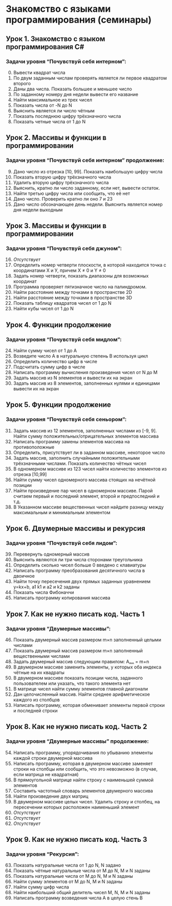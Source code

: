 # __Знакомство с языками программирования (семинары)__

## __Урок 1. Знакомство с языком программирования С#__

### __Задачи уровня “Почувствуй себя интерном”:__

 0. Вывести квадрат числа
 1. По двум заданным числам проверять является ли первое квадратом второго
 2. Даны два числа. Показать большее и меньшее число
 3. По заданному номеру дня недели вывести его название
 4. Найти максимальное из трех чисел
 5. Показать числа от -N до N
 6. Выяснить является ли число чётным
 7. Показать последнюю цифру трёхзначного числа
 8. Показать четные числа от 1 до N

## __Урок 2. Массивы и функции в программировании__  

### __Задачи уровня “Почувствуй себя интерном” продолжение:__

 9. Дано число из отрезка [10, 99]. Показать наибольшую цифру числа
10. Показать вторую цифру трёхзначного числа
11. Удалить вторую цифру трёхзначного числа
12. Выяснить, кратно ли число заданному, если нет, вывести остаток.
13. Найти третью цифру числа или сообщить, что её нет
14. Дано число. Проверить кратно ли оно 7 и 23
15. Дано число обозначающее день недели. Выяснить является номер дня недели выходным

## __Урок 3. Массивы и функции в программировании__

### __Задачи уровня “Почувствуй себя джуном”:__

16. _Отсутствует_
17. Определить номер четверти плоскости, в которой находится точка с координатами Х и У, причем X ≠ 0 и Y ≠ 0
18. Задать номер четверти, показать диапазоны для возможных координат
19. Программа проверяет пятизначное число на палиндромом.
20. Найти расстояние между точками в пространстве 2D
21. Найти расстояние между точками в пространстве 3D
22. Показать таблицу квадратов чисел от 1 до N
23. Найти кубы чисел от 1 до N

## __Урок 4. Функции продолжение__

### __Задачи уровня “Почувствуй себя мидлом”:__

24. Найти сумму чисел от 1 до А
25. Возведите число А в натуральную степень B используя цикл
26. Определить количество цифр в числе
27. Подсчитать сумму цифр в числе
28. Написать программу вычисления произведения чисел от N до M
29. Задать массив из N элементов и вывести их на экран
30. Задать массив из 8 элементов, заполненных нулями и единицами вывести их на экран

## __Урок 5. Функции продолжение__

### __Задачи уровня “Почувствуй себя сеньором”:__

31. Задать массив из 12 элементов, заполненных числами из [-9, 9]. Найти сумму положительных/отрицательных элементов массива
32. Написать программу замены элементов массива на противоположные
33. Определить, присутствует ли в заданном массиве, некоторое число
34. Задать массив, заполнить случайными положительными трёхзначными числами. Показать количество чётных чисел
35. В одномерном массиве из 123 чисел найти количество элементов из отрезка [10,99]
36. Найти сумму чисел одномерного массива стоящих на нечётной позиции
37. Найти произведение пар чисел в одномерном массиве. Парой считаем первый и последний элемент, второй и предпоследний и т.д.
38. В Указанном массиве вещественных чисел найдите разницу между максимальным и минимальным элементом

## __Урок 6. Двумерные массивы и рекурсия__

### __Задачи уровня “Почувствуй себя лидом”:__

39. Перевернуть одномерный массив
40. Выяснить являются ли три числа сторонами треугольника
41. Определить сколько чисел больше 0 введено с клавиатуры
42. Написать программу преобразования десятичного числа в двоичное
43. Найти точку пересечения двух прямых заданных уравнением y=kx+b, а1 k1 и а2 и k2 заданы
44. Показать числа Фибоначчи  
45. Написать программу копирования массива  

## __Урок 7. Как не нужно писать код. Часть 1__

### __Задачи уровня “Двумерные массивы”:__

46. Показать двумерный массив размером m×n заполненный целыми числами
47. Показать двумерный массив размером m×n заполненный вещественными числами
48. Задать двумерный массив следующим правилом: Aₘₙ = m+n
49. В двумерном массиве заменить элементы, у которых оба индекса чётные на их квадраты
50. В двумерном массиве показать позиции числа, заданного пользователем или указать, что такого элемента нет
51. В матрице чисел найти сумму элементов главной диагонали
52. Дан целочисленный массив. Найти среднее арифметическое каждого из столбцов
53. Написать программу, которая обменивает элементы первой строки и последней строки

## __Урок 8. Как не нужно писать код. Часть 2__

### __Задачи уровня “Двумерные массивы” продолжение:__

54. Написать программу, упорядочивания по убыванию элементы каждой строки двумерной массива
55. Написать программу, которая в двумерном массиве заменяет строки на столбцы или сообщить, что это невозможно (в случае, если матрица не квадратная)
56. В прямоугольной матрице найти строку с наименьшей суммой элементов
57. Составить частотный словарь элементов двумерного массива
58. Найти произведение двух матриц
59. В двумерном массиве целых чисел. Удалить строку и столбец, на пересечении которых расположен наименьший элемент
60. _Отсутствует_
61. _Отсутствует_
62. _Отсутствует_

## __Урок 9. Как не нужно писать код. Часть 3__

### __Задачи уровня “Рекурсия”:__

63. Показать натуральные числа от 1 до N, N задано
64. Показать чётные натуральные числа от M до N, M и N заданы
65. Показать натуральные числа от M до N, M и N заданы
66. Найти сумму элементов от M до N, M и N заданы
67. Найти сумму цифр числа
68. Найти наибольший общий делитель чисел M, N, M и N заданы
69. Написать программу возведения числа А в целую стень B
